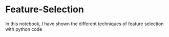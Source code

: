 # Feature-Selection
In this notebook, I have shown the different techniques of feature selection with python code
